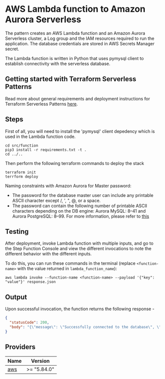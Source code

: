 # AWS Lambda function to Amazon Aurora Serverless

The pattern creates an AWS Lambda function and an Amazon Aurora Serverless cluster, a Log group and the IAM resources required to run the application. The database credentials are stored in AWS Secrets Manager secret.

The Lambda function is written in Python that uses pymysql client to establish connectivity with the serverless database.

## Getting started with Terraform Serverless Patterns

Read more about general requirements and deployment instructions for Terraform Serverless Patterns [here](https://github.com/aws-samples/serverless-patterns/blob/main/terraform-fixtures/docs/README.md).

## Steps

First of all, you will need to install the 'pymysql' client depedency which is used in the Lambda function code.
```shell
cd src/function
pip3 install -r requirements.txt -t .
cd ../..
```
Then perform the following terraform commands to deploy the stack
```shell
terraform init
terrform deploy
```

Naming constraints with Amazon Aurora for Master password:
- The password for the database master user can include any printable ASCII character except /, ', ", @, or a space.
- The password can contain the following number of printable ASCII characters depending on the DB engine: Aurora MySQL: 8–41 and Aurora PostgreSQL: 8–99.
For more information, please refer to [this](https://docs.aws.amazon.com/AmazonRDS/latest/AuroraUserGuide/CHAP_Limits.html#RDS_Limits.Constraints)



## Testing

After deployment, invoke Lambda function with multiple inputs, and go to the Step Function Console and view the different invocations to note the different behavior with the different inputs.

To do this, you can run these commands in the terminal (replace `<function-name>` with the value returned in `lambda_function_name`):

```shell
aws lambda invoke --function-name <function-name> --payload '{"key": "value"}' response.json
```
## Output

Upon successful invocation, the function returns the following response -

```json
{
  "statusCode": 200,
  "body": "{\"message\": \"Successfully connected to the database\", \"database\": \"mydb\", \"host\": \"aurora-serverless-cluster.cluster-cna4c0mg426r.us-east-1.rds.amazonaws.com\"}"
}
```

## Providers

| Name | Version |
|------|---------|
| <a name="provider_aws"></a> [aws](#provider\_aws) | >= "5.84.0" |